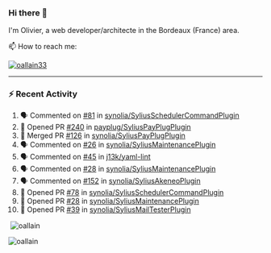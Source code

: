 ### Hi there 👋

I'm Olivier, a web developer/architecte in the Bordeaux (France) area.

📫 How to reach me:

<p> <a href="https://twitter.com/oallain33" target="blank"><img src="https://img.shields.io/twitter/follow/oallain33?logo=twitter&style=for-the-badge" alt="oallain33" /></a> </p>

---

### :zap: Recent Activity

<!--START_SECTION:activity-->
1. 🗣 Commented on [#81](https://github.com/synolia/SyliusSchedulerCommandPlugin/issues/81) in [synolia/SyliusSchedulerCommandPlugin](https://github.com/synolia/SyliusSchedulerCommandPlugin)
2. 💪 Opened PR [#240](https://github.com/payplug/SyliusPayPlugPlugin/pull/240) in [payplug/SyliusPayPlugPlugin](https://github.com/payplug/SyliusPayPlugPlugin)
3. 🎉 Merged PR [#126](https://github.com/synolia/SyliusPayPlugPlugin/pull/126) in [synolia/SyliusPayPlugPlugin](https://github.com/synolia/SyliusPayPlugPlugin)
4. 🗣 Commented on [#26](https://github.com/synolia/SyliusMaintenancePlugin/issues/26) in [synolia/SyliusMaintenancePlugin](https://github.com/synolia/SyliusMaintenancePlugin)
5. 🗣 Commented on [#45](https://github.com/j13k/yaml-lint/issues/45) in [j13k/yaml-lint](https://github.com/j13k/yaml-lint)
6. 🗣 Commented on [#28](https://github.com/synolia/SyliusMaintenancePlugin/issues/28) in [synolia/SyliusMaintenancePlugin](https://github.com/synolia/SyliusMaintenancePlugin)
7. 🗣 Commented on [#152](https://github.com/synolia/SyliusAkeneoPlugin/issues/152) in [synolia/SyliusAkeneoPlugin](https://github.com/synolia/SyliusAkeneoPlugin)
8. 💪 Opened PR [#78](https://github.com/synolia/SyliusSchedulerCommandPlugin/pull/78) in [synolia/SyliusSchedulerCommandPlugin](https://github.com/synolia/SyliusSchedulerCommandPlugin)
9. 💪 Opened PR [#28](https://github.com/synolia/SyliusMaintenancePlugin/pull/28) in [synolia/SyliusMaintenancePlugin](https://github.com/synolia/SyliusMaintenancePlugin)
10. 💪 Opened PR [#39](https://github.com/synolia/SyliusMailTesterPlugin/pull/39) in [synolia/SyliusMailTesterPlugin](https://github.com/synolia/SyliusMailTesterPlugin)
<!--END_SECTION:activity-->

<p>&nbsp;<img align="center" src="https://github-readme-stats.vercel.app/api?username=oallain&show_icons=true&locale=en" alt="oallain" /></p>

<p><img align="center" src="https://github-readme-streak-stats.herokuapp.com/?user=oallain&" alt="oallain" /></p>

